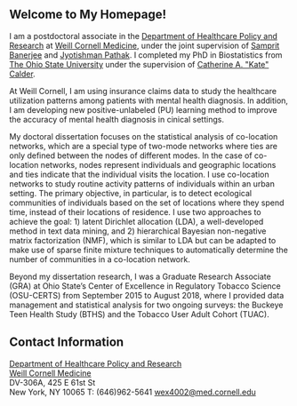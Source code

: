 ## Welcome to My Homepage!

I am a postdoctoral associate in the [Department of Healthcare Policy and Research](https://hpr.weill.cornell.edu/) at [Weill Cornell Medicine](https://weill.cornell.edu/), under the joint supervision of [Samprit Banerjee](http://vivo.med.cornell.edu/display/cwid-sab2028) and [Jyotishman Pathak](http://vivo.med.cornell.edu/display/cwid-jyp2001). I completed my PhD in Biostatistics from [The Ohio State University](https://www.osu.edu/) under the supervision of [Catherine A. "Kate" Calder](https://cacalder.com/). 

At Weill Cornell, I am using insurance claims data to study the healthcare utilization patterns among patients with mental health diagnosis. In addition, I am developing new positive-unlabeled (PU) learning method to improve the accuracy of mental health diagnosis in cinical settings. 

My doctoral dissertation focuses on the statistical analysis of co-location networks, which are a special type of two-mode networks where ties are only defined between the nodes of different modes. In the case of co-location networks, nodes represent individuals and geographic locations and ties indicate that the individual visits the location. I use co-location networks to study routine activity patterns of individuals within an urban setting. The primary objective, in particular, is to detect ecological communities of individuals based on the set of locations where they spend time, instead of their locations of residence. I use two approaches to achieve the goal: 1) latent Dirichlet allocation (LDA), a well-developed method in text data mining, and 2) hierarchical Bayesian non-negative matrix factorization (NMF), which is similar to LDA but can be adapted to make use of sparse finite mixture techniques to automatically determine the number of communities in a co-location network. 

Beyond my dissertation research, I was a Graduate Research Associate (GRA) at Ohio State’s Center of Excellence in Regulatory Tobacco Science (OSU-CERTS) from September 2015 to August 2018, where I provided data management and statistical analysis for two ongoing surveys: the Buckeye Teen Health Study (BTHS) and the Tobacco User Adult Cohort (TUAC).

[comment]: # (### Jekyll Themes)

## Contact Information

[Department of Healthcare Policy and Research](https://hpr.weill.cornell.edu/)<br>
[Weill Cornell Medicine](https://weill.cornell.edu/)<br>
DV-306A, 425 E 61st St<br>
New York, NY 10065
T: (646)962-5641
wex4002@med.cornell.edu

